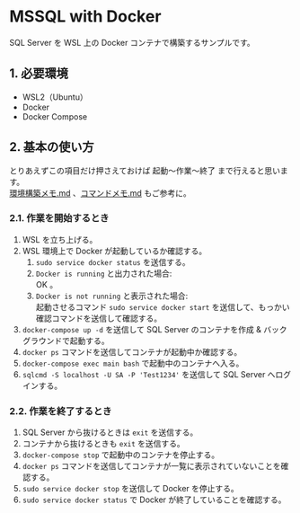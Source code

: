 <!-- omit in toc -->
# MSSQL with Docker

SQL Server を WSL 上の Docker コンテナで構築するサンプルです。

## 1. 必要環境

- WSL2（Ubuntu）
- Docker
- Docker Compose

## 2. 基本の使い方

とりあえずこの項目だけ押さえておけば 起動～作業～終了 まで行えると思います。  
[環境構築メモ.md](環境構築メモ.md) 、[コマンドメモ.md](コマンドメモ.md) もご参考に。

### 2.1. 作業を開始するとき

1. WSL を立ち上げる。
2. WSL 環境上で Docker が起動しているか確認する。
    1. `sudo service docker status` を送信する。
    2. `Docker is running` と出力された場合:  
    OK 。
    3. `Docker is not running` と表示された場合:  
    起動させるコマンド `sudo service docker start` を送信して、もっかい確認コマンドを送信して確認する。
3. `docker-compose up -d` を送信して SQL Server のコンテナを作成 & バックグラウンドで起動する。
4. `docker ps` コマンドを送信してコンテナが起動中か確認する。
5. `docker-compose exec main bash` で起動中のコンテナへ入る。
6. `sqlcmd -S localhost -U SA -P 'Test1234'` を送信して SQL Server へログインする。

### 2.2. 作業を終了するとき

1. SQL Server から抜けるときは `exit` を送信する。
2. コンテナから抜けるときも `exit` を送信する。
3. `docker-compose stop` で起動中のコンテナを停止する。
4. `docker ps` コマンドを送信してコンテナが一覧に表示されていないことを確認する。
5. `sudo service docker stop` を送信して Docker を停止する。
6. `sudo service docker status` で Docker が終了していることを確認する。
